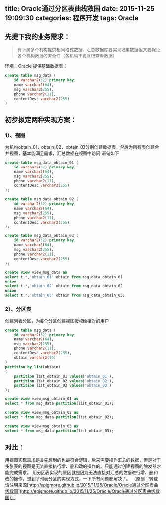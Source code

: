 title: Oracle通过分区表曲线救国
date: 2015-11-25 19:09:30
categories: 程序开发
tags: Oracle
---

## 先提下我的业务需求：

> 有下属多个机构提供相同格式数据，汇总数据库要实现收集数据但又要保证各个机构数据的安全性（各机构不能互相查看数据）

环境：Oracle
提供基础数据表：

``` sql
create table msg_data (
	id varchar2(32) primary key,
	name varchar2(64),
	msg varchar2(255),
	phone varchar2(11),
	contentDesc varchar2(255)
)
```

## 初步拟定两种实现方案：

### 1）、视图
为机构obtain_01，obtain_02，obtain_03分别创建数据表，然后为所有表创建合并视图，基本能满足需求，汇总数据在视图中访问
语句如下

``` sql
create table msg_data_obtain_01 (
	id varchar2(32) primary key,
	name varchar2(64),
	msg varchar2(255),
	phone varchar2(11),
	contentDesc varchar2(255)
);

create table msg_data_obtain_02 (
	id varchar2(32) primary key,
	name varchar2(64),
	msg varchar2(255),
	phone varchar2(11),
	contentDesc varchar2(255)
);

create table msg_data_obtain_03 (
	id varchar2(32) primary key,
	name varchar2(64),
	msg varchar2(255),
	phone varchar2(11),
	contentDesc varchar2(255)
);

create view view_msg_data as
select t.*,'obtain_01' obtain from msg_data_obtain_01
union
select t.*,'obtain_02' obtain from msg_data_obtain_02
union
select t.*,'obtain_03' obtain from msg_data_obtain_03;
```

### 2）、分区表

创建列表分区，为每个分区创建视图授权给相对的用户

``` sql
create table msg_data (
	id varchar2(32) primary key,
	name varchar2(64),
	msg varchar2(255),
	phone varchar2(11),
	contentDesc varchar2(255),
	obtain varchar2(10)
)
partition by list(obtain)
(
	partition list_obtain_01 values('obtain_01'),
	partition list_obtain_02 values('obtain_02'),
	partition list_obtain_03 values('obtain_03')
);

create view view_msg_obtain_01 as
select * from msg_data partition(list_obtain_01);

create view view_msg_obtain_02 as
select * from msg_data partition(list_obtain_02);

create view view_msg_obtain_03 as
select * from msg_data partition(list_obtain_03);
```

## 对比：
用视图实现需求是最先想到的也最符合逻辑，后来需要操作汇总的数据，但是对于多张表的视图是无法直接执行增、删和改的操作的。只能通过创建视图的触发器才能完成需求。
用分区表实现的原因就是因为无法直接对汇总的数据进行增、删和改的操作，想到了列表分区的实现方式，一下所有问题都解决了。
（原创：转载请注明来源[http://epigmore.github.io/2015/11/25/Oracle/Oracle通过分区表曲线救国](http://epigmore.github.io/2015/11/25/Oracle/Oracle通过分区表曲线救国)）